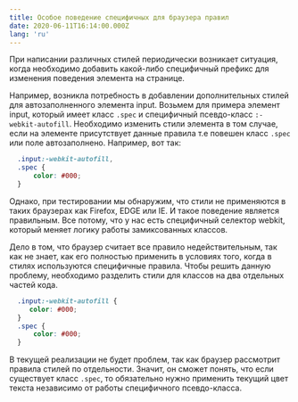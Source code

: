 ```yaml
---
title: Особое поведение специфичных для браузера правил
date: 2020-06-11T16:14:00.000Z
lang: 'ru'
---
```

При написании различных стилей периодически возникает ситуация, когда необходимо добавить какой-либо специфичный префикс для изменения поведения элемента на странице.

Например, возникла потребность в добавлении дополнительных стилей для автозаполненного элемента input. Возьмем для примера элемент input, который имеет класс <code>.spec</code> и специфичный псевдо-класс <code>:-webkit-autofill</code>. Необходимо изменить стили элемента в том случае, если на элементе присутствует данные правила т.е повешен класс <code>.spec</code> или поле автозаполнено. Например, вот так:

```css
  .input:-webkit-autofill,
  .spec {
      color: #000;
  }
```
Однако, при тестировании мы обнаружим, что стили не применяются в таких браузерах как Firefox, EDGE или IE. И такое поведение является правильным. Все потому, что у нас есть специфичный селектор webkit, который меняет логику работы замиксованных классов. 

Дело в том, что браузер считает все правило недействительным, так как не знает, как его полностью применить в условиях того, когда в стилях используются специфичные правила. 
Чтобы решить данную проблему, необходимо разделить стили для классов на два отдельных частей кода.

```css
  .input:-webkit-autofill {
     color: #000;
  }
  .spec {
      color: #000;
  }
```

В текущей реализации не будет проблем, так как браузер рассмотрит правила стилей по отдельности. Значит, он сможет понять, что если существует класс <code>.spec</code>, то обязательно нужно применить текущий цвет текста независимо от работы специфичного псевдо-класса.